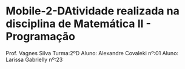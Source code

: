 # Mobile-2-DAtividade realizada na disciplina de Matemática II - Programação
Prof. Vagnes Silva
Turma:2ºD
Aluno: Alexandre Covaleki nº:01
Aluno: Larissa Gabrielly nº:23
